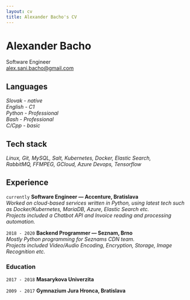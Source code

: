 ```yaml
---
layout: cv
title: Alexander Bacho's CV
---
```

# Alexander Bacho
Software Engineer  
alex.sani.bacho@gmail.com  

## Languages
*Slovak - native*  
*English - C1*  
*Python - Professional*  
*Bash - Professional*  
*C/Cpp - basic*

## Tech stack

*Linux, Git, MySQL, Salt, Kubernetes, Docker, Elastic Search,*  
*RabbitMQ, FFMPEG, GCloud, Azure Devops, Tensorflow*

## Experience
`currently`
**Software Engineer — Accenture, Bratislava**  
*Worked on cloud-based services written in Python, using latest tech such as Docker/Kubernetes, MariaDB, Azure, Elastic Search etc.*  
*Projects included a Chatbot API and Invoice reading and processing automation.*  

`2018 - 2020`
**Backend Programmer — Seznam, Brno**  
*Mostly Python programming for Seznams CDN team.*  
*Projects included Video/Audio Encoding, Encryption, Storage, Image Recognition etc.*

### Education

`2017 - 2018`
__Masarykova Univerzita__

`2009 - 2017`
__Gymnazium Jura Hronca, Bratislava__


<!-- ### Footer

Last updated: October 2021 -->
